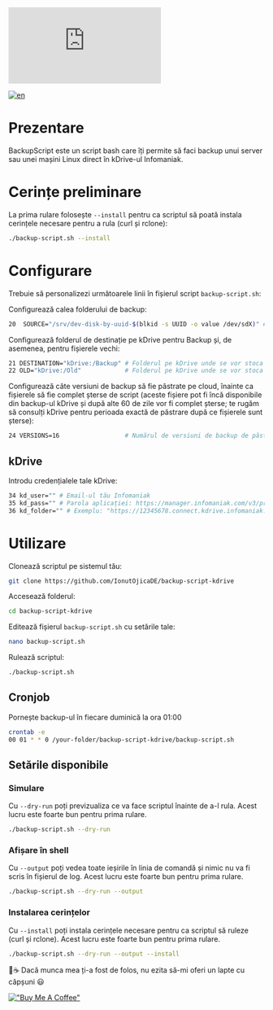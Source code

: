
![Backup Script](https://send.papamica.fr/f.php?h=3Ms9ymej&p=1)

[![en](https://img.shields.io/badge/lang-en-red.svg)](https://github.com/IonutOjicaDE/backup-script-kdrive/blob/master/README.md)

# Prezentare
BackupScript este un script bash care îți permite să faci backup unui server sau unei mașini Linux direct în kDrive-ul Infomaniak.

# Cerințe preliminare
La prima rulare folosește `--install` pentru ca scriptul să poată instala cerințele necesare pentru a rula (curl și rclone):
```sh
./backup-script.sh --install
```

# Configurare
Trebuie să personalizezi următoarele linii în fișierul script `backup-script.sh`:

Configurează calea folderului de backup:
```sh
20  SOURCE="/srv/dev-disk-by-uuid-$(blkid -s UUID -o value /dev/sdX)" # Folderul sursă pentru backup // înlocuiește /dev/sdX cu identificatorul discului tău
```

Configurează folderul de destinație pe kDrive pentru Backup și, de asemenea, pentru fișierele vechi:
```sh
21 DESTINATION="kDrive:/Backup" # Folderul pe kDrive unde se vor stoca backup-urile
22 OLD="kDrive:/Old"            # Folderul pe kDrive unde se vor stoca versiunile vechi
```

Configurează câte versiuni de backup să fie păstrate pe cloud, înainte ca fișierele să fie complet șterse de script (aceste fișiere pot fi încă disponibile din backup-ul kDrive și după alte 60 de zile vor fi complet șterse; te rugăm să consulți kDrive pentru perioada exactă de păstrare după ce fișierele sunt șterse):
```sh
24 VERSIONS=16                  # Numărul de versiuni de backup de păstrat pe cloud
```

## kDrive
Introdu credențialele tale kDrive:
```sh
34 kd_user="" # Email-ul tău Infomaniak
35 kd_pass="" # Parola aplicației: https://manager.infomaniak.com/v3/profile/application-password
36 kd_folder="" # Exemplu: "https://12345678.connect.kdrive.infomaniak.com" : https://www.infomaniak.com/en/support/faq/2409/connect-to-kdrive-via-webdav
```

# Utilizare
Clonează scriptul pe sistemul tău:
```sh
git clone https://github.com/IonutOjicaDE/backup-script-kdrive
```
Accesează folderul:
```sh
cd backup-script-kdrive
```
Editează fișierul `backup-script.sh` cu setările tale:
```sh
nano backup-script.sh
```
Rulează scriptul:
```sh
./backup-script.sh
```

## Cronjob
Pornește backup-ul în fiecare duminică la ora 01:00
```sh
crontab -e
00 01 * * 0 /your-folder/backup-script-kdrive/backup-script.sh
```

## Setările disponibile
### Simulare
Cu `--dry-run` poți previzualiza ce va face scriptul înainte de a-l rula. Acest lucru este foarte bun pentru prima rulare.
```sh
./backup-script.sh --dry-run
```
### Afișare în shell
Cu `--output` poți vedea toate ieșirile în linia de comandă și nimic nu va fi scris în fișierul de log. Acest lucru este foarte bun pentru prima rulare.
```sh
./backup-script.sh --dry-run --output
```
### Instalarea cerințelor
Cu `--install` poți instala cerințele necesare pentru ca scriptul să ruleze (curl și rclone). Acest lucru este foarte bun pentru prima rulare.
```sh
./backup-script.sh --dry-run --output --install
```

🍓☕ Dacă munca mea ți-a fost de folos, nu ezita să-mi oferi un lapte cu căpșuni 😃

[!["Buy Me A Coffee"](https://www.buymeacoffee.com/assets/img/custom_images/orange_img.png)](https://www.buymeacoffee.com/ionutojica)
